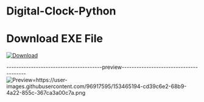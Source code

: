 # Digital-Clock-Python


# Download EXE File
<a href="https://github.com/proarafat/digital-clock-python/raw/main/mainexe/mysetup.exe">
         <img alt="Download" src="https://user-images.githubusercontent.com/96917595/153041118-c67359e3-190a-4747-9df7-70adb943a5e9.png"></a>

---------------------------------------preview---------------------------------------<BR>
<img src="https://user-images.githubusercontent.com/96917595/153465194-cd39c6e2-68b9-4a22-855c-367ca3a00c7a.png" alt="Preview=https://user-images.githubusercontent.com/96917595/153465194-cd39c6e2-68b9-4a22-855c-367ca3a00c7a.png">




